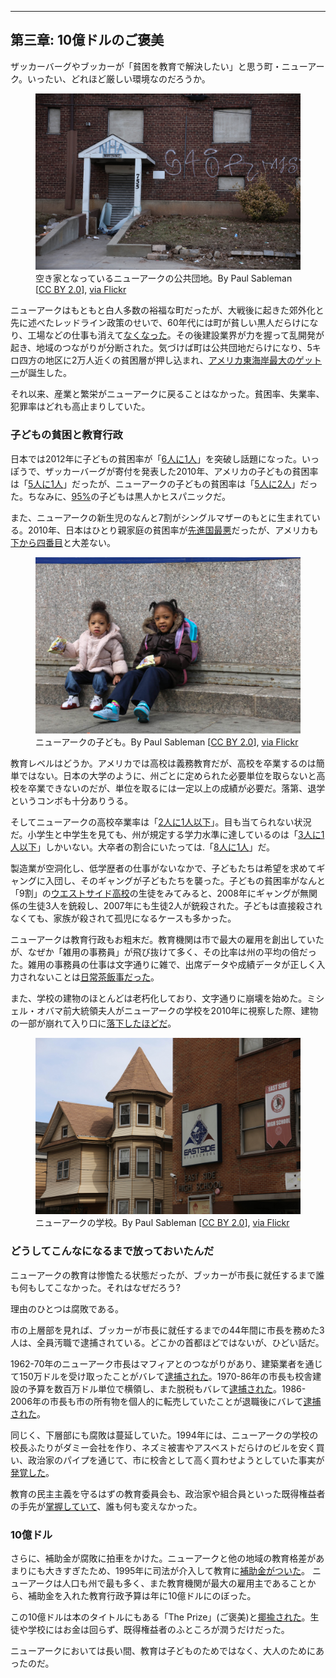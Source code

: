 <hr id="chapter-3" />

## 第三章: 10億ドルのご褒美

ザッカーバーグやブッカーが「貧困を教育で解決したい」と思う町・ニューアーク。いったい、どれほど厳しい環境なのだろうか。

<p><figure>
  <img src="the-prize-draft-images/newark-housing-authority.jpg" />
  <figcaption>
    空き家となっているニューアークの公共団地。By Paul Sableman [<a href="http://creativecommons.org/licenses/by/2.0">CC BY 2.0</a>], <a href="https://flic.kr/p/mzgzY8">via Flickr</a>
  </figcaption>
</figure></p>

ニューアークはもともと白人多数の裕福な町だったが、大戦後に起きた郊外化と先に述べたレッドライン政策のせいで、60年代には町が貧しい黒人だらけになり、工場などの仕事も消えて[なくなった](http://www.pbs.org/pov/revolution67/background/)。その後建設業界が力を握って乱開発が起き、地域のつながりが分断された。気づけば町は公共団地だらけになり、5キロ四方の地区に2万人近くの貧困層が押し込まれ、[アメリカ東海岸最大のゲットー](https://goo.gl/#0uYUMDXw)が誕生した。

それ以来、産業と繁栄がニューアークに戻ることはなかった。貧困率、失業率、犯罪率はどれも高止まりしていた。

### 子どもの貧困と教育行政

日本では2012年に子どもの貧困率が「[6人に1人](http://www.nikkei.com/article/DGKKZO95894570Y6A100C1CC1000/)」を突破し話題になった。いっぽうで、ザッカーバーグが寄付を発表した2010年、アメリカの子どもの貧困率は「[5人に1人](http://www.pewresearch.org/fact-tank/2015/07/14/black-child-poverty-rate-holds-steady-even-as-other-groups-see-declines/)」だったが、ニューアークの子どもの貧困率は「[5人に2人](http://acnj.org/downloads/2013_02_01_NewarkReport.pdf)」だった。ちなみに、[95%](http://acnj.org/downloads/2013_02_01_NewarkReport.pdf)の子どもは黒人かヒスパニックだ。

また、ニューアークの新生児のなんと7割がシングルマザーのもとに生まれている。2010年、日本はひとり親家庭の貧困率が[先進国最悪](http://www8.cao.go.jp/youth/whitepaper/h26honpen/b1_03_03.html)だったが、アメリカも[下から四番目](http://www8.cao.go.jp/youth/whitepaper/h26honpen/b1_03_03.html)と大差ない。

<p><figure>
  <img src="the-prize-draft-images/newark-kids.jpg" />
  <figcaption>
    ニューアークの子ども。By Paul Sableman [<a href="http://creativecommons.org/licenses/by/2.0">CC BY 2.0</a>], <a href="https://flic.kr/p/mNKNoH">via Flickr</a>
  </figcaption>
</figure></p>

教育レベルはどうか。アメリカでは高校は義務教育だが、高校を卒業するのは簡単ではない。日本の大学のように、州ごとに定められた必要単位を取らないと高校を卒業できないのだが、単位を取るには一定以上の成績が必要だ。落第、退学というコンボも十分ありうる。

そしてニューアークの高校卒業率は「[2人に1人以下](https://goo.gl/B7k68n#nuXX6zmd)」。目も当てられない状況だ。小学生と中学生を見ても、州が規定する学力水準に達しているのは「[3人に1人以下](https://goo.gl/B7k68n#nuXX6zmd)」しかいない。大卒者の割合にいたっては.「[8人に1人](https://goo.gl/B7k68n#nuXX6zmd)」だ。

製造業が空洞化し、低学歴者の仕事がないなかで、子どもたちは希望を求めてギャングに入団し、そのギャングが子どもたちを襲った。子どもの貧困率がなんと「9割」の[ウエストサイド高校](https://goo.gl/B7k68n#y5CLvRpj)の生徒をみてみると、2008年にギャングが無関係の生徒3人を銃殺し、2007年にも生徒2人が銃殺された。子どもは直接殺されなくても、家族が殺されて孤児になるケースも多かった。

ニューアークは教育行政もお粗末だ。教育機関は市で最大の雇用を創出していたが、なぜか「雑用の事務員」が飛び抜けて多く、その比率は州の平均の倍だった。雑用の事務員の仕事は文字通りに雑で、出席データや成績データが正しく入力されないことは[日常茶飯事だった](https://goo.gl/B7k68n#x8FpmUMX)。

また、学校の建物のほとんどは老朽化しており、文字通りに崩壊を始めた。ミシェル・オバマ前大統領夫人がニューアークの学校を2010年に視察した際、建物の一部が崩れて入り口に[落下したほどだ](https://goo.gl/B7k68n#x8FpmUMX)。

<p><figure>
  <img src="the-prize-draft-images/newark-school-building.jpg" />
  <figcaption>
    ニューアークの学校。By Paul Sableman [<a href="http://creativecommons.org/licenses/by/2.0">CC BY 2.0</a>], <a href="https://flic.kr/p/my5RiK">via Flickr</a>
  </figcaption>
</figure></p>


### どうしてこんなになるまで放っておいたんだ

ニューアークの教育は惨憺たる状態だったが、ブッカーが市長に就任するまで誰も何もしてこなかった。それはなぜだろう?

理由のひとつは腐敗である。

市の上層部を見れば、ブッカーが市長に就任するまでの44年間に市長を務めた3人は、全員汚職で逮捕されている。どこかの首都ほどではないが、ひどい話だ。

1962-70年のニューアーク市長はマフィアとのつながりがあり、建築業者を通じて150万ドルを受け取ったことがバレて[逮捕された](http://www.nytimes.com/1981/02/02/obituaries/hugh-j-addonizio-67-ex-mayor-of-newark-jailed-5-years-dead.html)。1970-86年の市長も校舎建設の予算を数百万ドル単位で横領し、また脱税もバレて[逮捕された](http://www.nytimes.com/2002/11/01/nyregion/newark-s-ex-mayor-admits-tax-evasion-and-avoids-prison.html)。1986-2006年の市長も市の所有物を個人的に転売していたことが退職後にバレて[逮捕された](http://www.nj.com/news/index.ssf/2008/04/newark_ex_mayor_sharpe_james_convicted.html)。

同じく、下層部にも腐敗は蔓延していた。1994年には、ニューアークの学校の校長ふたりがダミー会社を作り、ネズミ被害やアスベストだらけのビルを安く買い、政治家のパイプを通じて、市に校舎として高く買わせようとしていた事実が[発覚した](https://goo.gl/B7k68n#UPn5yDHD)。

教育の民主主義を守るはずの教育委員会も、政治家や組合員といった既得権益者の手先が[掌握していて](https://goo.gl/B7k68n#8aMAAxwa)、誰も何も変えなかった。

### 10億ドル

さらに、補助金が腐敗に拍車をかけた。ニューアークと他の地域の教育格差があまりにも大きすぎたため、1995年に司法が介入して教育に[補助金がついた](http://www.nytimes.com/1995/04/14/nyregion/judge-orders-a-state-takeover-of-the-newark-school-district.html)。
ニューアークは人口も州で最も多く、また教育機関が最大の雇用主であることから、補助金を入れた教育行政予算は年に10億ドルにのぼった。

この10億ドルは本のタイトルにもある「The Prize」(ご褒美)と[揶揄された](https://goo.gl/B7k68n#ICTEHU7z)。生徒や学校にはお金は回らず、既得権益者のふところが潤うだけだった。

ニューアークにおいては長い間、教育は子どものためではなく、大人のためにあったのだ。
